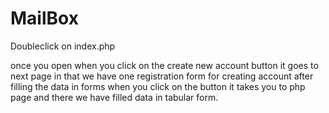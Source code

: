# MailBox
Doubleclick on index.php

once you open when you click on the create new account button it goes to next page in that we have one registration form for creating account
after filling the data in forms when you click on the button it takes you to php page and there we have filled data in tabular form.
